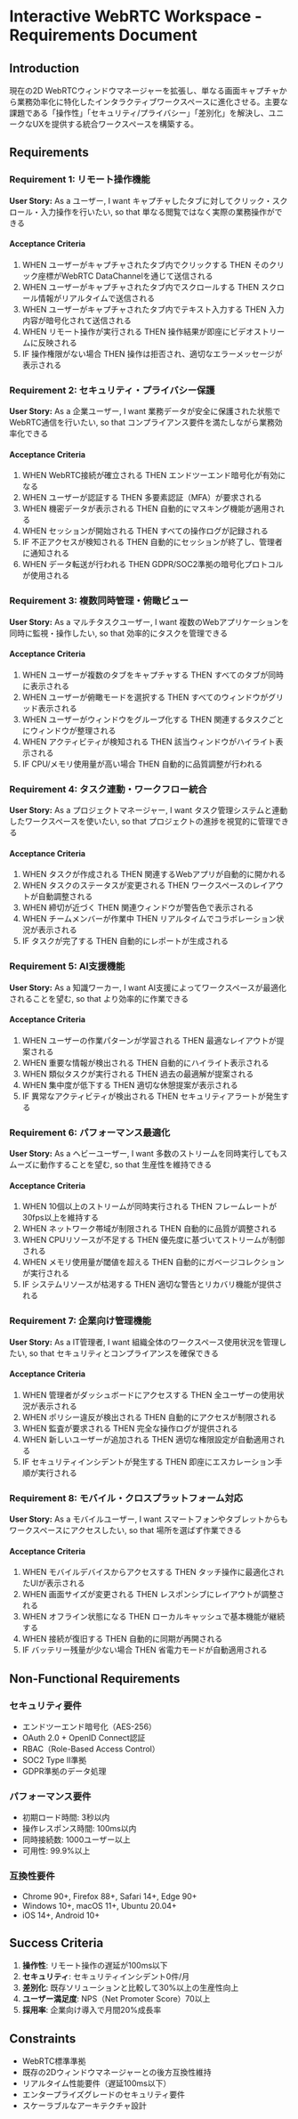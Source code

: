 # Interactive WebRTC Workspace - Requirements Document

## Introduction

現在の2D WebRTCウィンドウマネージャーを拡張し、単なる画面キャプチャから業務効率化に特化したインタラクティブワークスペースに進化させる。主要な課題である「操作性」「セキュリティ/プライバシー」「差別化」を解決し、ユニークなUXを提供する統合ワークスペースを構築する。

## Requirements

### Requirement 1: リモート操作機能

**User Story:** As a ユーザー, I want キャプチャしたタブに対してクリック・スクロール・入力操作を行いたい, so that 単なる閲覧ではなく実際の業務操作ができる

#### Acceptance Criteria

1. WHEN ユーザーがキャプチャされたタブ内でクリックする THEN そのクリック座標がWebRTC DataChannelを通じて送信される
2. WHEN ユーザーがキャプチャされたタブ内でスクロールする THEN スクロール情報がリアルタイムで送信される
3. WHEN ユーザーがキャプチャされたタブ内でテキスト入力する THEN 入力内容が暗号化されて送信される
4. WHEN リモート操作が実行される THEN 操作結果が即座にビデオストリームに反映される
5. IF 操作権限がない場合 THEN 操作は拒否され、適切なエラーメッセージが表示される

### Requirement 2: セキュリティ・プライバシー保護

**User Story:** As a 企業ユーザー, I want 業務データが安全に保護された状態でWebRTC通信を行いたい, so that コンプライアンス要件を満たしながら業務効率化できる

#### Acceptance Criteria

1. WHEN WebRTC接続が確立される THEN エンドツーエンド暗号化が有効になる
2. WHEN ユーザーが認証する THEN 多要素認証（MFA）が要求される
3. WHEN 機密データが表示される THEN 自動的にマスキング機能が適用される
4. WHEN セッションが開始される THEN すべての操作ログが記録される
5. IF 不正アクセスが検知される THEN 自動的にセッションが終了し、管理者に通知される
6. WHEN データ転送が行われる THEN GDPR/SOC2準拠の暗号化プロトコルが使用される

### Requirement 3: 複数同時管理・俯瞰ビュー

**User Story:** As a マルチタスクユーザー, I want 複数のWebアプリケーションを同時に監視・操作したい, so that 効率的にタスクを管理できる

#### Acceptance Criteria

1. WHEN ユーザーが複数のタブをキャプチャする THEN すべてのタブが同時に表示される
2. WHEN ユーザーが俯瞰モードを選択する THEN すべてのウィンドウがグリッド表示される
3. WHEN ユーザーがウィンドウをグループ化する THEN 関連するタスクごとにウィンドウが整理される
4. WHEN アクティビティが検知される THEN 該当ウィンドウがハイライト表示される
5. IF CPU/メモリ使用量が高い場合 THEN 自動的に品質調整が行われる

### Requirement 4: タスク連動・ワークフロー統合

**User Story:** As a プロジェクトマネージャー, I want タスク管理システムと連動したワークスペースを使いたい, so that プロジェクトの進捗を視覚的に管理できる

#### Acceptance Criteria

1. WHEN タスクが作成される THEN 関連するWebアプリが自動的に開かれる
2. WHEN タスクのステータスが変更される THEN ワークスペースのレイアウトが自動調整される
3. WHEN 締切が近づく THEN 関連ウィンドウが警告色で表示される
4. WHEN チームメンバーが作業中 THEN リアルタイムでコラボレーション状況が表示される
5. IF タスクが完了する THEN 自動的にレポートが生成される

### Requirement 5: AI支援機能

**User Story:** As a 知識ワーカー, I want AI支援によってワークスペースが最適化されることを望む, so that より効率的に作業できる

#### Acceptance Criteria

1. WHEN ユーザーの作業パターンが学習される THEN 最適なレイアウトが提案される
2. WHEN 重要な情報が検出される THEN 自動的にハイライト表示される
3. WHEN 類似タスクが実行される THEN 過去の最適解が提案される
4. WHEN 集中度が低下する THEN 適切な休憩提案が表示される
5. IF 異常なアクティビティが検出される THEN セキュリティアラートが発生する

### Requirement 6: パフォーマンス最適化

**User Story:** As a ヘビーユーザー, I want 多数のストリームを同時実行してもスムーズに動作することを望む, so that 生産性を維持できる

#### Acceptance Criteria

1. WHEN 10個以上のストリームが同時実行される THEN フレームレートが30fps以上を維持する
2. WHEN ネットワーク帯域が制限される THEN 自動的に品質が調整される
3. WHEN CPUリソースが不足する THEN 優先度に基づいてストリームが制御される
4. WHEN メモリ使用量が閾値を超える THEN 自動的にガベージコレクションが実行される
5. IF システムリソースが枯渇する THEN 適切な警告とリカバリ機能が提供される

### Requirement 7: 企業向け管理機能

**User Story:** As a IT管理者, I want 組織全体のワークスペース使用状況を管理したい, so that セキュリティとコンプライアンスを確保できる

#### Acceptance Criteria

1. WHEN 管理者がダッシュボードにアクセスする THEN 全ユーザーの使用状況が表示される
2. WHEN ポリシー違反が検出される THEN 自動的にアクセスが制限される
3. WHEN 監査が要求される THEN 完全な操作ログが提供される
4. WHEN 新しいユーザーが追加される THEN 適切な権限設定が自動適用される
5. IF セキュリティインシデントが発生する THEN 即座にエスカレーション手順が実行される

### Requirement 8: モバイル・クロスプラットフォーム対応

**User Story:** As a モバイルユーザー, I want スマートフォンやタブレットからもワークスペースにアクセスしたい, so that 場所を選ばず作業できる

#### Acceptance Criteria

1. WHEN モバイルデバイスからアクセスする THEN タッチ操作に最適化されたUIが表示される
2. WHEN 画面サイズが変更される THEN レスポンシブにレイアウトが調整される
3. WHEN オフライン状態になる THEN ローカルキャッシュで基本機能が継続する
4. WHEN 接続が復旧する THEN 自動的に同期が再開される
5. IF バッテリー残量が少ない場合 THEN 省電力モードが自動適用される

## Non-Functional Requirements

### セキュリティ要件
- エンドツーエンド暗号化（AES-256）
- OAuth 2.0 + OpenID Connect認証
- RBAC（Role-Based Access Control）
- SOC2 Type II準拠
- GDPR準拠のデータ処理

### パフォーマンス要件
- 初期ロード時間: 3秒以内
- 操作レスポンス時間: 100ms以内
- 同時接続数: 1000ユーザー以上
- 可用性: 99.9%以上

### 互換性要件
- Chrome 90+, Firefox 88+, Safari 14+, Edge 90+
- Windows 10+, macOS 11+, Ubuntu 20.04+
- iOS 14+, Android 10+

## Success Criteria

1. **操作性**: リモート操作の遅延が100ms以下
2. **セキュリティ**: セキュリティインシデント0件/月
3. **差別化**: 既存ソリューションと比較して30%以上の生産性向上
4. **ユーザー満足度**: NPS（Net Promoter Score）70以上
5. **採用率**: 企業向け導入で月間20%成長率

## Constraints

- WebRTC標準準拠
- 既存の2Dウィンドウマネージャーとの後方互換性維持
- リアルタイム性能要件（遅延100ms以下）
- エンタープライズグレードのセキュリティ要件
- スケーラブルなアーキテクチャ設計